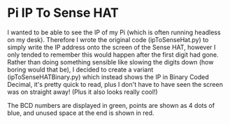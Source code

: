 # Pi IP To Sense HAT

I wanted to be able to see the IP of my Pi (which is often running headless on my desk).  Therefore I wrote the original code (ipToSenseHat.py) to simply write the IP address onto the screen of the Sense HAT, however I only tended to remember this would happen after the first digit had gone.  Rather than doing something sensible like slowing the digits down (how boring would that be), I decided to create a variant (ipToSenseHATBinary.py) which instead shows the IP in Binary Coded Decimal, it's pretty quick to read, plus I don't have to have seen the screen was on straight away!  (Plus it also looks really cool!)

The BCD numbers are displayed in green, points are shown as 4 dots of blue, and unused space at the end is shown in red.
